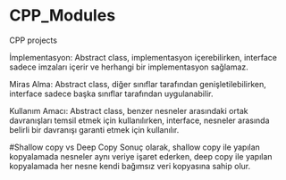 # CPP_Modules
CPP projects

İmplementasyon: Abstract class, implementasyon içerebilirken, interface sadece imzaları içerir ve herhangi bir implementasyon sağlamaz.

Miras Alma: Abstract class, diğer sınıflar tarafından genişletilebilirken, interface sadece başka sınıflar tarafından uygulanabilir.

Kullanım Amacı: Abstract class, benzer nesneler arasındaki ortak davranışları temsil etmek için kullanılırken, interface, nesneler arasında belirli bir davranışı garanti etmek için kullanılır.

#Shallow copy vs Deep Copy
Sonuç olarak, shallow copy ile yapılan kopyalamada nesneler aynı veriye işaret ederken, deep copy ile yapılan kopyalamada her nesne kendi bağımsız veri kopyasına sahip olur. 
